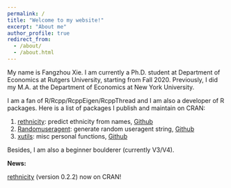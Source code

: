 ```yaml
---
permalink: /
title: "Welcome to my website!"
excerpt: "About me"
author_profile: true
redirect_from:
  - /about/
  - /about.html
---
```


My name is Fangzhou Xie. I am currently a Ph.D. student at Department of
Economics at Rutgers University, starting from Fall 2020.
Previously, I did my M.A. at the Department of Economics at New York University.

I am a fan of R/Rcpp/RcppEigen/RcppThread and I am also a developer of R packages. Here is a list of packages I publish and maintain on CRAN:

1. [rethnicity](https://cran.r-project.org/web/packages/rethnicity/index.html): predict ethnicity from names, [Github](https://github.com/fangzhou-xie/rethnicity)
2. [Randomuseragent](https://cran.r-project.org/web/packages/Randomuseragent/index.html): generate random useragent string, [Github](https://github.com/fangzhou-xie/Randomuseragent)
3. [xutils](https://cran.r-project.org/web/packages/xutils/index.html): misc personal functions, [Github](https://github.com/fangzhou-xie/xutils)

Besides, I am also a beginner boulderer (currently V3/V4).

[//]: # "add news section later"

**News:** 

[rethnicity](https://cran.r-project.org/web/packages/rethnicity/index.html) (version 0.2.2) now on CRAN!

